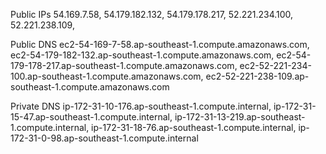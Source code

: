 Public IPs
54.169.7.58,
54.179.182.132,
54.179.178.217,
52.221.234.100,
52.221.238.109,

Public DNS
ec2-54-169-7-58.ap-southeast-1.compute.amazonaws.com,
ec2-54-179-182-132.ap-southeast-1.compute.amazonaws.com, 
ec2-54-179-178-217.ap-southeast-1.compute.amazonaws.com,
ec2-52-221-234-100.ap-southeast-1.compute.amazonaws.com,
ec2-52-221-238-109.ap-southeast-1.compute.amazonaws.com

Private DNS
ip-172-31-10-176.ap-southeast-1.compute.internal, 
ip-172-31-15-47.ap-southeast-1.compute.internal, 
ip-172-31-13-219.ap-southeast-1.compute.internal, 
ip-172-31-18-76.ap-southeast-1.compute.internal, 
ip-172-31-0-98.ap-southeast-1.compute.internal
